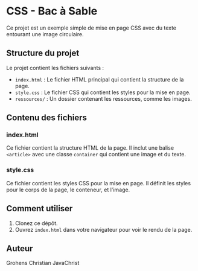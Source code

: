 # CSS - Bac à Sable

Ce projet est un exemple simple de mise en page CSS avec du texte entourant une image circulaire.

## Structure du projet

Le projet contient les fichiers suivants :

- `index.html` : Le fichier HTML principal qui contient la structure de la page.
- `style.css` : Le fichier CSS qui contient les styles pour la mise en page.
- `ressources/` : Un dossier contenant les ressources, comme les images.

## Contenu des fichiers

### index.html

Ce fichier contient la structure HTML de la page. Il inclut une balise `<article>` avec une classe `container` qui contient une image et du texte.

### style.css

Ce fichier contient les styles CSS pour la mise en page. Il définit les styles pour le corps de la page, le conteneur, et l'image.

## Comment utiliser

1. Clonez ce dépôt.
2. Ouvrez `index.html` dans votre navigateur pour voir le rendu de la page.

## Auteur

Grohens Christian JavaChrist